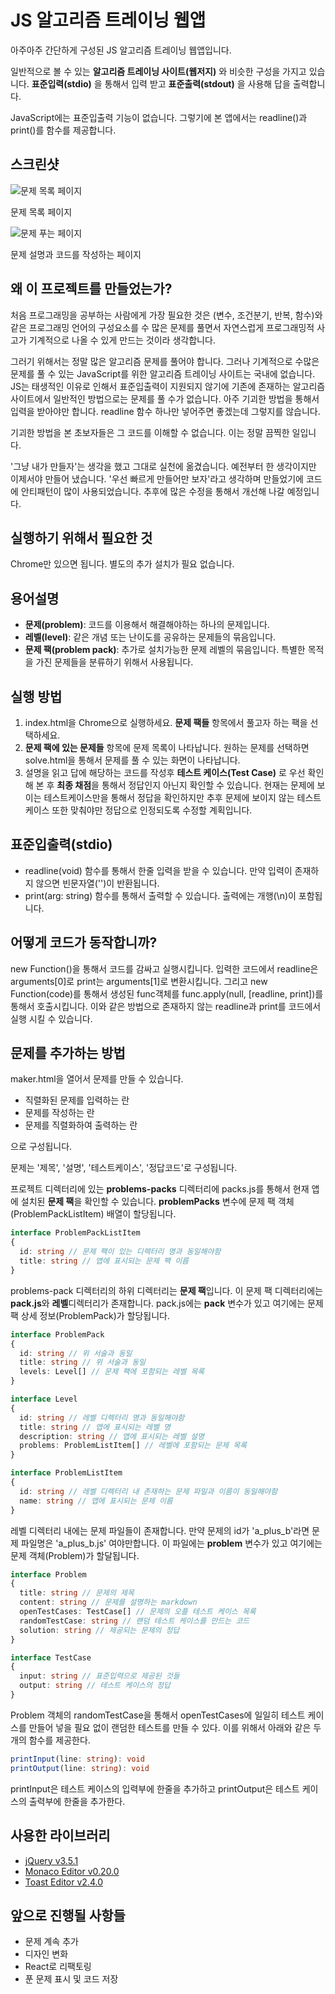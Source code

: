 # JS 알고리즘 트레이닝 웹앱

아주아주 간단하게 구성된 JS 알고리즘 트레이닝 웹앱입니다.

일반적으로 볼 수 있는 **알고리즘 트레이닝 사이트(웹저지)** 와 비슷한 구성을 가지고 있습니다. **표준입력(stdio)** 을 통해서 입력 받고 **표준출력(stdout)** 을 사용해 답을 출력합니다.

JavaScript에는 표준입출력 기능이 없습니다. 그렇기에 본 앱에서는 readline()과 print()를 함수를 제공합니다.

## 스크린샷

![문제 목록 페이지](docs/screenshot-1.png)

문제 목록 페이지

![문제 푸는 페이지](docs/screenshot-2.png)

문제 설명과 코드를 작성하는 페이지

## 왜 이 프로젝트를 만들었는가?

처음 프로그래밍을 공부하는 사람에게 가장 필요한 것은 (변수, 조건분기, 반복, 함수)와 같은 프로그래밍 언어의 구성요소를 수 많은 문제를 풀면서 자연스럽게 프로그래밍적 사고가 기계적으로 나올 수 있게 만드는 것이라 생각합니다.

그러기 위해서는 정말 많은 알고리즘 문제를 풀어야 합니다. 그러나 기계적으로 수많은 문제를 풀 수 있는 JavaScript를 위한 알고리즘 트레이닝 사이트는 국내에 없습니다. JS는 태생적인 이유로 인해서 표준입출력이 지원되지 않기에 기존에 존재하는 알고리즘 사이트에서 일반적인 방법으로는 문제를 풀 수가 없습니다. 아주 기괴한 방법을 통해서 입력을 받아야만 합니다. readline 함수 하나만 넣어주면 좋겠는데 그렇지를 않습니다.

기괴한 방법을 본 초보자들은 그 코드를 이해할 수 없습니다. 이는 정말 끔찍한 일입니다.

'그냥 내가 만들자'는 생각을 했고 그대로 실천에 옮겼습니다. 예전부터 한 생각이지만 이제서야 만들어 냈습니다. '우선 빠르게 만들어만 보자'라고 생각하며 만들었기에 코드에 안티패턴이 많이 사용되었습니다. 추후에 많은 수정을 통해서 개선해 나갈 예정입니다.

## 실행하기 위해서 필요한 것

Chrome만 있으면 됩니다. 별도의 추가 설치가 필요 없습니다.

## 용어설명

- **문제(problem)**: 코드를 이용해서 해결해야하는 하나의 문제입니다.
- **레벨(level)**: 같은 개념 또는 난이도를 공유하는 문제들의 묶음입니다.
- **문제 팩(problem pack)**: 추가로 설치가능한 문제 레벨의 묶음입니다. 특별한 목적을 가진 문제들을 분류하기 위해서 사용됩니다.

## 실행 방법

1. index.html을 Chrome으로 실행하세요. **문제 팩들** 항목에서 풀고자 하는 팩을 선택하세요.
2. **문제 팩에 있는 문제들** 항목에 문제 목록이 나타납니다. 원하는 문제를 선택하면 solve.html을 통해서 문제를 풀 수 있는 화면이 나타납니다.
3. 설명을 읽고 답에 해당하는 코드를 작성후 **테스트 케이스(Test Case)** 로 우선 확인해 본 후 **최종 채점**을 통해서 정답인지 아닌지 확인할 수 있습니다. 현재는 문제에 보이는 테스트케이스만을 통해서 정답을 확인하지만 추후 문제에 보이지 않는 테스트 케이스 또한 맞춰야만 정답으로 인정되도록 수정할 계획입니다.

## 표준입출력(stdio)

- readline(void) 함수를 통해서 한줄 입력을 받을 수 있습니다. 만약 입력이 존재하지 않으면 빈문자열('')이 반환됩니다.
- print(arg: string) 함수를 통해서 출력할 수 있습니다. 출력에는 개행(\n)이 포함됩니다.

## 어떻게 코드가 동작합니까?

new Function()을 통해서 코드를 감싸고 실행시킵니다. 입력한 코드에서 readline은 arguments[0]로 print는 arguments[1]로 변환시킵니다. 그리고 new Function(code)를 통해서 생성된 func객체를 func.apply(null, [readline, print])를 통해서 호출시킵니다. 이와 같은 방법으로 존재하지 않는 readline과 print를 코드에서 실행 시킬 수 있습니다.


## 문제를 추가하는 방법

maker.html을 열어서 문제를 만들 수 있습니다.

- 직렬화된 문제를 입력하는 란
- 문제를 작성하는 란
- 문제를 직렬화하여 출력하는 란

으로 구성됩니다.

문제는 '제목', '설명', '테스트케이스', '정답코드'로 구성됩니다.

프로젝트 디렉터리에 있는 **problems-packs** 디렉터리에 packs.js를 통해서 현재 앱에 설치된 **문제 팩**을 확인할 수 있습니다. **problemPacks** 변수에 문제 팩 객체(ProblemPackListItem) 배열이 할당됩니다.

``` typescript
interface ProblemPackListItem
{
  id: string // 문제 팩이 있는 디렉터리 명과 동일해야함
  title: string // 앱에 표시되는 문제 팩 이름
}
```

problems-pack 디렉터리의 하위 디렉터리는 **문제 팩**입니다. 이 문제 팩 디렉터리에는 **pack.js**와 **레벨**디렉터리가 존재합니다. pack.js에는 **pack** 변수가 있고 여기에는 문제 팩 상세 정보(ProblemPack)가 할당됩니다.

``` typescript
interface ProblemPack
{
  id: string // 위 서술과 동일
  title: string // 위 서술과 동일
  levels: Level[] // 문제 팩에 포함되는 레벨 목록
}

interface Level
{
  id: string // 레벨 디렉터리 명과 동일해야함
  title: string // 앱에 표시되는 레벨 명
  description: string // 앱에 표시되는 레벨 설명
  problems: ProblemListItem[] // 레벨에 포함되는 문제 목록
}

interface ProblemListItem
{
  id: string // 레벨 디렉터리 내 존재하는 문제 파일과 이름이 동일해야함
  name: string // 앱에 표시되는 문제 이름
}
```

레벨 디렉터리 내에는 문제 파일들이 존재합니다. 만약 문제의 id가 'a_plus_b'라면 문제 파일명은 'a_plus_b.js' 여야만합니다. 이 파일에는 **problem** 변수가 있고 여기에는 문제 객체(Problem)가 할달됩니다.

``` typescript
interface Problem
{
  title: string // 문제의 제목
  content: string // 문제를 설명하는 markdown
  openTestCases: TestCase[] // 문제의 오플 테스트 케이스 목록
  randomTestCase: string // 랜덤 테스트 케이스를 만드는 코드
  solution: string // 제공되는 문제의 정답
}

interface TestCase
{
  input: string // 표준입력으로 제공된 것들
  output: string // 테스트 케이스의 정답
}
```

Problem 객체의 randomTestCase을 통해서 openTestCases에 일일히 테스트 케이스를 만들어 넣을 필요 없이 랜덤한 테스트를 만들 수 있다. 이를 위해서 아래와 같은 두개의 함수를 제공한다.

``` typescript
printInput(line: string): void
printOutput(line: string): void
```

printInput은 테스트 케이스의 입력부에 한줄을 추가하고 printOutput은 테스트 케이스의 출력부에 한줄을 추가한다.

## 사용한 라이브러리

- [jQuery v3.5.1](https://jquery.com/)
- [Monaco Editor v0.20.0](https://microsoft.github.io/monaco-editor/)
- [Toast Editor v2.4.0](https://ui.toast.com/tui-editor/)

## 앞으로 진행될 사항들

- 문제 계속 추가
- 디자인 변화
- React로 리팩토링
- 푼 문제 표시 및 코드 저장